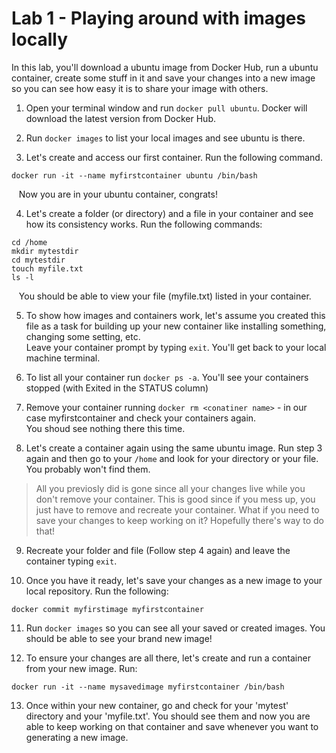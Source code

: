 # Lab 1 - Playing around with images locally

In this lab, you'll download a ubuntu image from Docker Hub, run a ubuntu container, create some stuff in it and save your changes into a new image so you can see how easy it is to share your image with others.

1. Open your terminal window and run `docker pull ubuntu`. Docker will download the latest version from Docker Hub.

2. Run `docker images` to list your local images and see ubuntu is there.

3. Let's create and access our first container. Run the following command.
```
docker run -it --name myfirstcontainer ubuntu /bin/bash
```
&nbsp;&nbsp;&nbsp;Now you are in your ubuntu container, congrats!

4. Let's create a folder (or directory) and a file in your container and see how its consistency works. Run the following commands:
```
cd /home
mkdir mytestdir
cd mytestdir
touch myfile.txt
ls -l
```

&nbsp;&nbsp;&nbsp;You should be able to view your file (myfile.txt) listed in your container.

5. To show how images and containers work, let's assume you created this file as a task for building up your new container like installing something, changing some setting, etc.<BR>
Leave your container prompt by typing `exit`. You'll get back to your local machine terminal.

6. To list all your container run `docker ps -a`. You'll see your containers stopped (with Exited in the STATUS column)

7. Remove your container running `docker rm <conatiner name>` - in our case myfirstcontainer and check your containers again.<BR>You shoud see nothing there this time.

8. Let's create a container again using the same ubuntu image. Run step 3 again and then go to your `/home` and look for your directory or your file. You probably won't find them.
> All you previosly did is gone since all your changes live while you don't remove your container. This is good since if you mess up, you just have to remove and recreate your container. What if you need to save your changes to keep working on it? Hopefully there's way to do that!

9. Recreate your folder and file (Follow step 4 again) and leave the container typing `exit`.

10. Once you have it ready, let's save your changes as a new image to your local repository. Run the following:
```
docker commit myfirstimage myfirstcontainer
```
11. Run `docker images` so you can see all your saved or created images. You should be able to see your brand new image!

12. To ensure your changes are all there, let's create and run a container from your new image. Run:
```
docker run -it --name mysavedimage myfirstcontainer /bin/bash
```
13. Once within your new container, go and check for your 'mytest' directory and your 'myfile.txt'. You should see them and now you are able to keep working on that container and save whenever you want to generating a new image.

